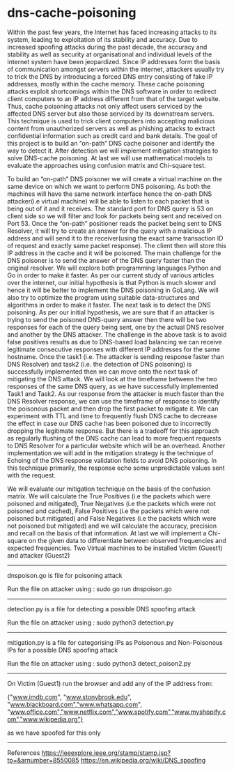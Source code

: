 # dns-cache-poisoning

Within the past few years, the Internet has faced increasing attacks to its system, leading to exploitation of its stability and accuracy. Due to increased spoofing attacks during the past decade, the accuracy and stability as well as security at organisational and individual levels of the internet system have been jeopardized. Since IP addresses form the basis of communication amongst servers within the internet, attackers usually try to trick the DNS by introducing a forced DNS entry consisting of fake IP addresses, mostly within the cache memory. These cache poisoning attacks exploit shortcomings within the DNS software in order to redirect client computers to an IP address different from that of the target website. Thus, cache poisoning attacks not only affect users serviced by the affected DNS server but also those serviced by its downstream servers. This technique is used to trick client computers into accepting malicious content from unauthorized servers as well as phishing attacks to extract confidential information such as credit card and bank details. The goal of this project is to build an “on-path”  DNS cache poisoner and identify the way to detect it. After detection we will implement mitigation strategies to solve DNS-cache poisoning. At last we will use mathematical models to evaluate the approaches using confusion matrix and Chi-square test.

To build an “on-path” DNS poisoner we will create a virtual machine on the same device on which we want to perform DNS poisoning. As both the machines will have the same network interface hence the on-path DNS attacker(i.e virtual machine) will be able to listen to each packet that is being out of it and it receives. The standard port for DNS query is 53 on client side so we will filter and look for packets being sent and received on Port 53. Once the “on-path” positioner reads the packet being sent to DNS Resolver, it will try to create an answer for the query with a malicious IP address and will send it to the receiver(using the exact same transaction ID of request and exactly same packet response). The client then will store this IP address in the cache and it will be poisoned. The main challenge for the DNS poisoner is to send the answer of the DNS query faster than the original resolver. We will explore both programming languages Python and Go in order to make it faster. As per our current study of various articles over the internet,  our initial hypothesis is that Python is much slower and hence it will be better to implement the DNS poisoning in GoLang. We will also try to optimize the program using suitable data-structures and algorithms in order to make it faster. The next task is to detect the DNS poisoning. As per our initial hypothesis, we are sure that if an attacker is trying to send the poisoned DNS-query answer then there will be two responses for each of the query being sent, one by the actual DNS resolver and another by the DNS attacker. The challenge in the above task is to avoid false positives results as due to DNS-based load balancing we can receive legitimate consecutive responses with different IP addresses for the same hostname. Once the task1 (i.e. The attacker is sending response faster than DNS Resolver) and task2 (i.e. the detection of DNS poisoning) is successfully implemented then we can move onto the next task of mitigating the DNS attack. We will look at the timeframe between the two responses of the same DNS query, as we have successfully implemented Task1 and Task2. As our response from the attacker is much faster than the DNS Resolver response, we can use the timeframe of response to identify the poisonous packet and then drop the first packet to mitigate it. We can experiment with TTL and time to frequently flush DNS cache to decrease the effect in case our DNS cache has been poisoned due to incorrectly dropping the legitimate response. But there is a tradeoff for this approach as regularly  flushing of the DNS cache can lead to more frequent requests to  DNS Resolver for a particular website which will be an overhead. Another implementation we will add in the mitigation strategy is  the technique of Echoing of the DNS response validation fields to avoid DNS poisoning. In this technique primarily, the response echo some unpredictable values sent with the request.


We will evaluate our mitigation technique on the basis of the confusion matrix. We will calculate the True Positives (i.e the packets which were poisoned and mitigated), True Negatives (i.e the packets which were not  poisoned and cached), False Positives (i.e the packets which were not  poisoned but mitigated) and False Negatives (i.e the packets which were not  poisoned but mitigated)  and we will calculate the accuracy, precision and recall on the basis of that information. At last we will implement a Chi-square on the given data to differentiate between observed frequencies and expected frequencies.
Two Virtual machines to be installed Victim (Guest1) and attacker (Guest2)


-----------------------------
dnspoison.go is file for poisoning attack

Run the file on attacker using : sudo go run dnspoison.go

-----------------------------

detection.py is a file for detecting a possible DNS spoofing attack 


Run the file on attacker  using  : sudo python3 detection.py


-----------------------------

mitigation.py is a file for categorising IPs as Poisonous and Non-Poisonous IPs for a  possible DNS spoofing attack 


Run the file on attacker  using  : sudo python3 detect_poison2.py


-------------------------------

On Victim (Guest1) run the browser and add any of the IP address from:

{"www.imdb.com", "www.stonybrook.edu", "www.blackboard.com","www.whatsapp.com", "www.office.com","www.netflix.com","www.spotify.com","www.myshopify.com","www.wikipedia.org"}

as we have spoofed for this only


-------------------------------
References
https://ieeexplore.ieee.org/stamp/stamp.jsp?tp=&arnumber=8550085
https://en.wikipedia.org/wiki/DNS_spoofing

